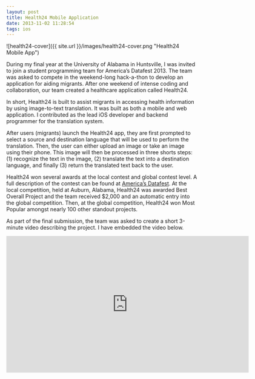 ```yaml
---
layout: post
title: Health24 Mobile Application
date: 2013-11-02 11:28:54
tags: ios
---
```


![health24-cover]({{ site.url }}/images/health24-cover.png "Health24 Mobile App")

During my final year at the University of Alabama in Huntsville, I was invited to join a student programming team for America’s Datafest 2013. The team was asked to compete in the weekend-long hack-a-thon to develop an application for aiding migrants. After one weekend of intense coding and collaboration, our team created a healthcare application called Health24.

In short, Health24 is built to assist migrants in accessing health information by using image-to-text translation. It was built as both a mobile and web application. I contributed as the lead iOS developer and backend programmer for the translation system.

After users (migrants) launch the Health24 app, they are first prompted to select a source and destination language that will be used to perform the translation. Then, the user can either upload an image or take an image using their phone. This image will then be processed in three shorts steps: (1) recognize the text in the image, (2) translate the text into a destination language, and finally (3) return the translated text back to the user.

Health24 won several awards at the local contest and global contest level. A full description of the contest can be found at <a href="http://www.americas.datafest.net/">America’s Datafest</a>. At the local competition, held at Auburn, Alabama, Health24 was awarded Best Overall Project and the team received $2,000 and an automatic entry into the global competition. Then, at the global competition, Health24 won Most Popular amongst nearly 100 other standout projects.

As part of the final submission, the team was asked to create a short 3-minute video describing the project. I have embedded the video below.

<div class="video-wrapper">
    <iframe width="640" height="360" src="https://www.youtube.com/embed/pu1Avk9epNk" frameborder="0" allowfullscreen></iframe>
</div>